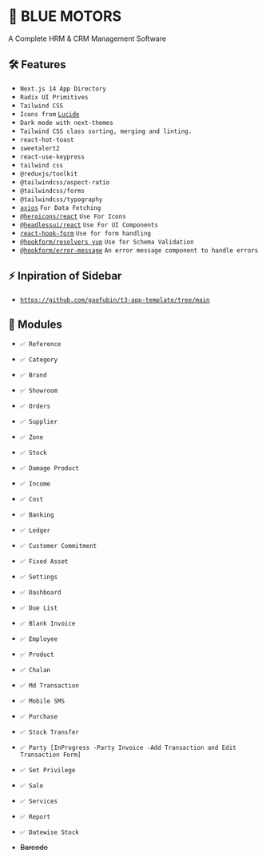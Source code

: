 # 🚗 BLUE MOTORS

A Complete HRM & CRM Management Software

## 🛠️ Features

- `Next.js 14 App Directory`
- `Radix UI Primitives`
- `Tailwind CSS`
- `Icons from` [`Lucide`](https://lucide.dev)
- `Dark mode with next-themes`
- `Tailwind CSS class sorting, merging and linting.`
- `react-hot-toast`
- `sweetalert2`
- `react-use-keypress`
- `tailwind css`
- `@reduxjs/toolkit`
- `@tailwindcss/aspect-ratio`
- `@tailwindcss/forms`
- `@tailwindcss/typography`
- [`axios`]() `For Data Fetching`
- [`@heroicons/react`](https://heroicons.com/) `Use For Icons`
- [`@headlessui/react`](https://headlessui.com/) `Use For UI Components`
- [`react-hook-form`](https://www.react-hook-form.com/) `Use for form handling`
- [`@hookform/resolvers yup`](https://www.react-hook-form.com/get-started/#SchemaValidation)
  `Use for Schema Validation`
- [`@hookform/error-message`](https://react-hook-form.com/docs/useformstate/errormessage#main)
  `An error message component to handle errors`

## ⚡ Inpiration of Sidebar

- [`https://github.com/gaofubin/t3-app-template/tree/main`](https://github.com/gaofubin/t3-app-template/tree/main)

## 🚀 Modules

- `✅ Reference`
- `✅ Category`
- `✅ Brand`
- `✅ Showroom`
- `✅ Orders`
- `✅ Supplier`
- `✅ Zone`
- `✅ Stock`
- `✅ Damage Product`
- `✅ Income`
- `✅ Cost`
- `✅ Banking`
- `✅ Ledger`
- `✅ Customer Commitment`
- `✅ Fixed Asset`
- `✅ Settings`
- `✅ Dashboard`
- `✅ Due List`
- `✅ Blank Invoice`
- `✅ Employee`
- `✅ Product`
- `✅ Chalan`
- `✅ Md Transaction`
- `✅ Mobile SMS`
- `✅ Purchase`
- `✅ Stock Transfer`
- `✅ Party [InProgress -Party Invoice -Add Transaction and Edit Transaction Form]`
- `✅ Set Privilege`
- `✅ Sale`
- `✅ Services`
- `✅ Report`
- `✅ Datewise Stock`

- ~~Barcode~~
